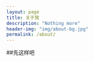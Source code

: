 ```yaml
---
layout: page
title: 关于我
description: "Nothing more"
header-img: "img/about-bg.jpg"
permalink: /about/
---
```


##先这样吧